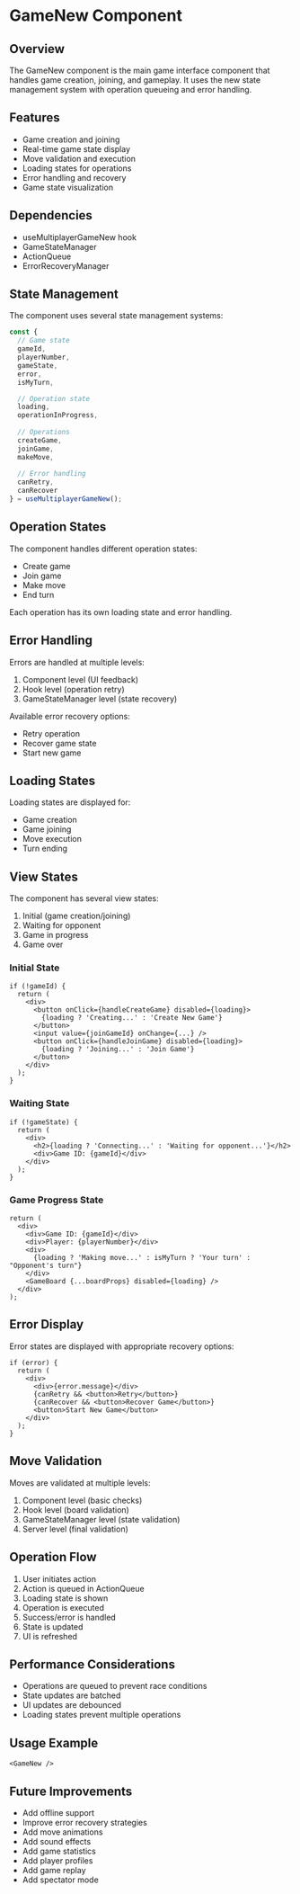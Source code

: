 # GameNew Component

## Overview
The GameNew component is the main game interface component that handles game creation, joining, and gameplay. It uses the new state management system with operation queueing and error handling.

## Features
- Game creation and joining
- Real-time game state display
- Move validation and execution
- Loading states for operations
- Error handling and recovery
- Game state visualization

## Dependencies
- useMultiplayerGameNew hook
- GameStateManager
- ActionQueue
- ErrorRecoveryManager

## State Management
The component uses several state management systems:
```typescript
const {
  // Game state
  gameId,
  playerNumber,
  gameState,
  error,
  isMyTurn,

  // Operation state
  loading,
  operationInProgress,
  
  // Operations
  createGame,
  joinGame,
  makeMove,
  
  // Error handling
  canRetry,
  canRecover
} = useMultiplayerGameNew();
```

## Operation States
The component handles different operation states:
- Create game
- Join game
- Make move
- End turn

Each operation has its own loading state and error handling.

## Error Handling
Errors are handled at multiple levels:
1. Component level (UI feedback)
2. Hook level (operation retry)
3. GameStateManager level (state recovery)

Available error recovery options:
- Retry operation
- Recover game state
- Start new game

## Loading States
Loading states are displayed for:
- Game creation
- Game joining
- Move execution
- Turn ending

## View States
The component has several view states:
1. Initial (game creation/joining)
2. Waiting for opponent
3. Game in progress
4. Game over

### Initial State
```tsx
if (!gameId) {
  return (
    <div>
      <button onClick={handleCreateGame} disabled={loading}>
        {loading ? 'Creating...' : 'Create New Game'}
      </button>
      <input value={joinGameId} onChange={...} />
      <button onClick={handleJoinGame} disabled={loading}>
        {loading ? 'Joining...' : 'Join Game'}
      </button>
    </div>
  );
}
```

### Waiting State
```tsx
if (!gameState) {
  return (
    <div>
      <h2>{loading ? 'Connecting...' : 'Waiting for opponent...'}</h2>
      <div>Game ID: {gameId}</div>
    </div>
  );
}
```

### Game Progress State
```tsx
return (
  <div>
    <div>Game ID: {gameId}</div>
    <div>Player: {playerNumber}</div>
    <div>
      {loading ? 'Making move...' : isMyTurn ? 'Your turn' : "Opponent's turn"}
    </div>
    <GameBoard {...boardProps} disabled={loading} />
  </div>
);
```

## Error Display
Error states are displayed with appropriate recovery options:
```tsx
if (error) {
  return (
    <div>
      <div>{error.message}</div>
      {canRetry && <button>Retry</button>}
      {canRecover && <button>Recover Game</button>}
      <button>Start New Game</button>
    </div>
  );
}
```

## Move Validation
Moves are validated at multiple levels:
1. Component level (basic checks)
2. Hook level (board validation)
3. GameStateManager level (state validation)
4. Server level (final validation)

## Operation Flow
1. User initiates action
2. Action is queued in ActionQueue
3. Loading state is shown
4. Operation is executed
5. Success/error is handled
6. State is updated
7. UI is refreshed

## Performance Considerations
- Operations are queued to prevent race conditions
- State updates are batched
- UI updates are debounced
- Loading states prevent multiple operations

## Usage Example
```tsx
<GameNew />
```

## Future Improvements
- Add offline support
- Improve error recovery strategies
- Add move animations
- Add sound effects
- Add game statistics
- Add player profiles
- Add game replay
- Add spectator mode